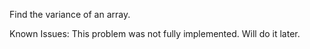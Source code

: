 Find the variance of an array.

Known Issues: This problem was not fully implemented. Will do it later.
